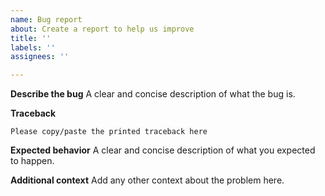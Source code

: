 ```yaml
---
name: Bug report
about: Create a report to help us improve
title: ''
labels: ''
assignees: ''

---
```


**Describe the bug**
A clear and concise description of what the bug is.

**Traceback**
```
Please copy/paste the printed traceback here
```

**Expected behavior**
A clear and concise description of what you expected to happen.


**Additional context**
Add any other context about the problem here.
